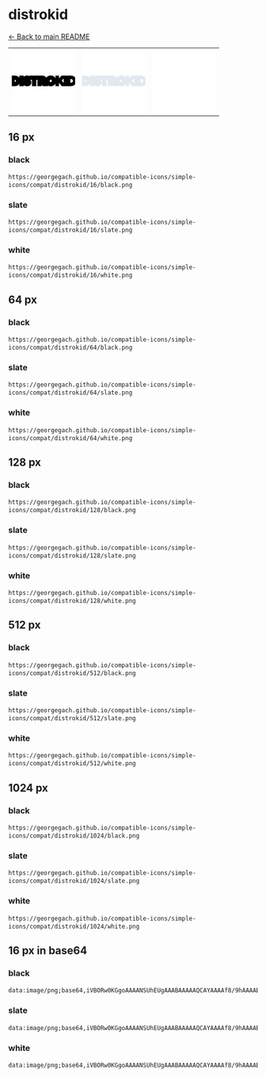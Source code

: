 # distrokid

[← Back to main README](../../README.md)

<table><tr>
  <td><img src="./128/black.png" width="128" alt="distrokid black icon" /></td>
  <td><img src="./128/slate.png" width="128" alt="distrokid slate icon" /></td>
  <td><img src="./128/white.png" width="128" alt="distrokid white icon" /></td>
</tr></table>

## 16 px

### black
```
https://georgegach.github.io/compatible-icons/simple-icons/compat/distrokid/16/black.png
```

### slate
```
https://georgegach.github.io/compatible-icons/simple-icons/compat/distrokid/16/slate.png
```

### white
```
https://georgegach.github.io/compatible-icons/simple-icons/compat/distrokid/16/white.png
```

## 64 px

### black
```
https://georgegach.github.io/compatible-icons/simple-icons/compat/distrokid/64/black.png
```

### slate
```
https://georgegach.github.io/compatible-icons/simple-icons/compat/distrokid/64/slate.png
```

### white
```
https://georgegach.github.io/compatible-icons/simple-icons/compat/distrokid/64/white.png
```

## 128 px

### black
```
https://georgegach.github.io/compatible-icons/simple-icons/compat/distrokid/128/black.png
```

### slate
```
https://georgegach.github.io/compatible-icons/simple-icons/compat/distrokid/128/slate.png
```

### white
```
https://georgegach.github.io/compatible-icons/simple-icons/compat/distrokid/128/white.png
```

## 512 px

### black
```
https://georgegach.github.io/compatible-icons/simple-icons/compat/distrokid/512/black.png
```

### slate
```
https://georgegach.github.io/compatible-icons/simple-icons/compat/distrokid/512/slate.png
```

### white
```
https://georgegach.github.io/compatible-icons/simple-icons/compat/distrokid/512/white.png
```

## 1024 px

### black
```
https://georgegach.github.io/compatible-icons/simple-icons/compat/distrokid/1024/black.png
```

### slate
```
https://georgegach.github.io/compatible-icons/simple-icons/compat/distrokid/1024/slate.png
```

### white
```
https://georgegach.github.io/compatible-icons/simple-icons/compat/distrokid/1024/white.png
```

## 16 px in base64

### black
```
data:image/png;base64,iVBORw0KGgoAAAANSUhEUgAAABAAAAAQCAYAAAAf8/9hAAAABmJLR0QA/wD/AP+gvaeTAAAAiUlEQVQ4je3QzQpBARAF4O+ia4Gy8ASUolh4Fk/sFa4FK0VspJS/5HczC2zs2NxT02nmdKYzQ47/I8EQY/SwQopG6FeMMMASTSzQDn2a4BJNKXiHCo6o4hyLUtyxRh03nAofiR5h3COLWflFe6AY9XZChj42mKODbSSp4YAZWsHd8E++/SjHL/AE2wAeDzMQrUoAAAAASUVORK5CYII=
```

### slate
```
data:image/png;base64,iVBORw0KGgoAAAANSUhEUgAAABAAAAAQCAYAAAAf8/9hAAAABmJLR0QA/wD/AP+gvaeTAAAAv0lEQVQ4je3QMUoDcRTE4d+8t8YiChaeQEGIoIVnsfG6XiEWWgUjGkGEBTUi2f8bi+0sLLXJ1w4Mw8DW/9P9qr8sx02ozoh4ymqThg4BIjxok9dtpy6ofEQ+SrWHVjoZ87rT8rnfSGDTARi/CaZIa8ye0ZeoAcUEU9gvEgfGzegzfiyypDXwbjMHEN7FYzNg5CyTYwadzVW2mA9R5xavKS3LNVO5V5fTat4P4qNVLBQ+xrWAPLVFqG7/6OqtX30D2oRehtJQYPMAAAAASUVORK5CYII=
```

### white
```
data:image/png;base64,iVBORw0KGgoAAAANSUhEUgAAABAAAAAQCAYAAAAf8/9hAAAABmJLR0QA/wD/AP+gvaeTAAAAjElEQVQ4je3QzQqBYRAF4OdDLFAWroBSFAvX4ordAgtWithIKX/Jz2szC6xsZOPUdJo5nenM8MfvkaWUBhijixWKqId+xRB9LNHAAq3Qp1lK6RJNIXiHMo6o4ByLirhjjRpuOOXeEqUw7jGKWelJS8hHvZwwQg8bzNHGNpJUccAMzeBO+CcfvOmPr+MBhHAnBvPFyykAAAAASUVORK5CYII=
```

